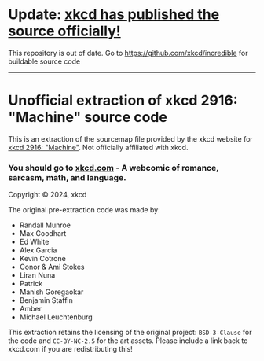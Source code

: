 # Update: [xkcd has published the source officially!](https://github.com/xkcd/incredible)

This repository is out of date. Go to https://github.com/xkcd/incredible for buildable source code

---

# Unofficial extraction of xkcd 2916: "Machine" source code

This is an extraction of the sourcemap file provided by the xkcd website for [xkcd 2916: "Machine"](https://xkcd.com/2916/). Not officially affiliated with xkcd.

### You should go to [xkcd.com](https://xkcd.com/) - A webcomic of romance, sarcasm, math, and language.

Copyright &copy; 2024, xkcd

The original pre-extraction code was made by:

- Randall Munroe
- Max Goodhart
- Ed White
- Alex Garcia
- Kevin Cotrone
- Conor & Ami Stokes
- Liran Nuna
- Patrick
- Manish Goregaokar
- Benjamin Staffin
- Amber
- Michael Leuchtenburg

This extraction retains the licensing of the original project: `BSD-3-Clause` for the code and `CC-BY-NC-2.5` for the art assets. Please include a link back to xkcd.com if you are redistributing this!
